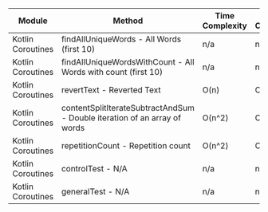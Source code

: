 | Module | Method | Time Complexity | Space Complexity | Repetitions | Measured Duration | Machine |
|---|---|---|---|---|---|---|
| Kotlin Coroutines | findAllUniqueWords - All Words (first 10) | n/a | n/a | 10000 | 2410 | Prototype |
| Kotlin Coroutines | findAllUniqueWordsWithCount - All Words with count (first 10) | n/a | n/a | 10000 | 1616 | Prototype |
| Kotlin Coroutines | revertText - Reverted Text | O(n) | O(1) | 10000 | 636 | Prototype |
| Kotlin Coroutines | contentSplitIterateSubtractAndSum - Double iteration of an array of words | O(n^2) | O(1) | 10000 | 2389 | Prototype |
| Kotlin Coroutines | repetitionCount - Repetition count | O(n^2) | O(1) | 10000 | 1228 | Prototype |
| Kotlin Coroutines | controlTest - N/A | n/a | n/a | 10000 | 584 | Prototype |
| Kotlin Coroutines | generalTest - N/A | n/a | n/a | 10000 | 157 | Prototype |
